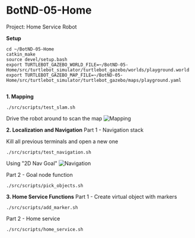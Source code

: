 # BotND-05-Home

Project: Home Service Robot

**Setup**
```
cd ~/BotND-05-Home
catkin_make
source devel/setup.bash
export TURTLEBOT_GAZEBO_WORLD_FILE=~/BotND-05-Home/src/turtlebot_simulator/turtlebot_gazebo/worlds/playground.world
export TURTLEBOT_GAZEBO_MAP_FILE=~/BotND-05-Home/src/turtlebot_simulator/turtlebot_gazebo/maps/playground.yaml


```

**1. Mapping**
```
./src/scripts/test_slam.sh 

```
Drive the robot around to scan the map
![Mapping](test_slam.gif)

**2. Localization and Navigation**
Part 1 - Navigation stack 

Kill all previous terminals and open a new one
```
./src/scripts/test_navigation.sh 
```
Using "2D Nav Goal" 
![Navigation](test_navigation.gif)

Part 2 - Goal node function 
```
./src/scripts/pick_objects.sh 
```
**3. Home Service Functions**
Part 1 - Create virtual object with markers
```
./src/scripts/add_marker.sh 
```
Part 2 - Home service 
```
./src/scripts/home_service.sh 
```

